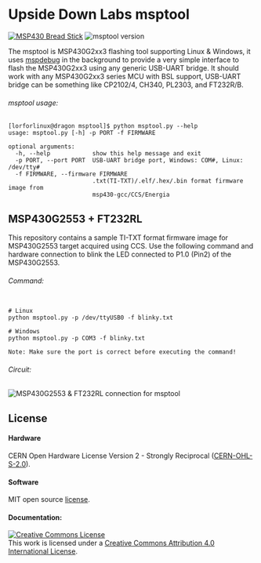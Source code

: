 # Upside Down Labs msptool

[![MSP430 Bread Stick](https://img.shields.io/badge/Board-MSP430_Breadstick_🥖-informational)](https://github.com/upsidedownlabs/MSP430-Breadstick) ![msptool version](https://img.shields.io/badge/Version-0.3-success)


The msptool is MSP430G2xx3 flashing tool supporting Linux &amp; Windows, it uses [mspdebug](https://github.com/dlbeer/mspdebug) in the background to provide a very simple interface to flash the MSP430G2xx3 using any generic USB-UART bridge. It should work with any MSP430G2xx3 series MCU with BSL support, USB-UART bridge can be something like CP2102/4, CH340, PL2303, and FT232R/B.

###### msptool usage:
```
[lorforlinux@dragon msptool]$ python msptool.py --help
usage: msptool.py [-h] -p PORT -f FIRMWARE

optional arguments:
  -h, --help            show this help message and exit
  -p PORT, --port PORT  USB-UART bridge port, Windows: COM#, Linux: /dev/tty#
  -f FIRMWARE, --firmware FIRMWARE
                        .txt(TI-TXT)/.elf/.hex/.bin format firmware image from
                        msp430-gcc/CCS/Energia
```


## MSP430G2553 + FT232RL


This repository contains a sample TI-TXT format firmware image for MSP430G2553 target acquired using CCS. Use the following command and hardware connection to blink the LED connected to P1.0 (Pin2) of the MSP430G2553.

###### Command:
``` 

# Linux
python msptool.py -p /dev/ttyUSB0 -f blinky.txt

# Windows
python msptool.py -p COM3 -f blinky.txt

Note: Make sure the port is correct before executing the command!

```
###### Circuit:
![MSP430G2553 & FT232RL connection for msptool](MSP430G2553_FT232RL.jpg)

## License

#### Hardware
CERN Open Hardware License Version 2 - Strongly Reciprocal ([CERN-OHL-S-2.0](https://spdx.org/licenses/CERN-OHL-S-2.0.html)).

#### Software
MIT open source [license](http://opensource.org/licenses/MIT).

#### Documentation:
<a rel="license" href="http://creativecommons.org/licenses/by/4.0/"><img alt="Creative Commons License" style="border-width:0" src="https://i.creativecommons.org/l/by/4.0/88x31.png" /></a><br />This work is licensed under a <a rel="license" href="http://creativecommons.org/licenses/by/4.0/">Creative Commons Attribution 4.0 International License</a>.




